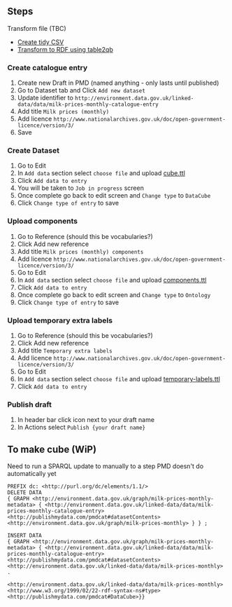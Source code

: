 
## Steps

Transform file (TBC)
- [Create tidy CSV](https://github.com/robchamberspfc/table-to-tidy-csv)
- [Transform to RDF using table2qb](https://github.com/Swirrl/table2qb)


### Create catalogue entry

1. Create new Draft in PMD (named anything - only lasts until published)
2. Go to Dataset tab and Click `Add new dataset`
3. Update identifier to `http://environment.data.gov.uk/linked-data/data/milk-prices-monthly-catalogue-entry`
4. Add title `Milk prices (monthly)`
5. Add licence `http://www.nationalarchives.gov.uk/doc/open-government-licence/version/3/`
6. Save

### Create Dataset

1. Go to Edit
2. In `Add data` section select `choose file` and upload [cube.ttl](data/cube.ttl)
3. Click `Add data to entry`
4. You will be taken to `Job in progress` screen
5. Once complete go back to edit screen and `Change type` to `DataCube`
6. Click `Change type of entry` to save

### Upload components

1. Go to Reference (should this be vocabularies?)
2. Click Add new reference
3. Add title `Milk prices (monthly) components`
4. Add licence `http://www.nationalarchives.gov.uk/doc/open-government-licence/version/3/`
5. Go to Edit
6. In `Add data` section select `choose file` and upload [components.ttl](data/components.ttl)
7. Click `Add data to entry`
8. Once complete go back to edit screen and `Change type` to `Ontology`
9. Click `Change type of entry` to save

### Upload temporary extra labels

1. Go to Reference (should this be vocabularies?)
2. Click Add new reference
3. Add title `Temporary extra labels`
4. Add licence `http://www.nationalarchives.gov.uk/doc/open-government-licence/version/3/`
5. Go to Edit
6. In `Add data` section select `choose file` and upload [temporary-labels.ttl](data/temporary-labels.ttl)
7. Click `Add data to entry`

### Publish draft

1. In header bar click icon next to your draft name
2. In Actions select `Publish {your draft name}`




## To make cube (WiP)

Need to run a SPARQL update to manually to a step 
PMD doesn't do automatically yet

```
PREFIX dc: <http://purl.org/dc/elements/1.1/>
DELETE DATA
{ GRAPH <http://environment.data.gov.uk/graph/milk-prices-monthly-metadata> { <http://environment.data.gov.uk/linked-data/data/milk-prices-monthly-catalogue-entry>  <http://publishmydata.com/pmdcat#datasetContents>  <http://environment.data.gov.uk/graph/milk-prices-monthly> } } ;

INSERT DATA
{ GRAPH <http://environment.data.gov.uk/graph/milk-prices-monthly-metadata> { <http://environment.data.gov.uk/linked-data/data/milk-prices-monthly-catalogue-entry>  <http://publishmydata.com/pmdcat#datasetContents>  <http://environment.data.gov.uk/linked-data/data/milk-prices-monthly> .
                                                                            <http://environment.data.gov.uk/linked-data/data/milk-prices-monthly> <http://www.w3.org/1999/02/22-rdf-syntax-ns#type> <http://publishmydata.com/pmdcat#DataCube>}}
